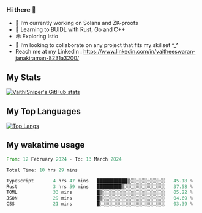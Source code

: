 ### Hi there 👋

- 🔭 I’m currently working on Solana and ZK-proofs
- 📖 Learning to BUIDL with Rust, Go and C++
- 🕸️ Exploring Istio
- 👯 I’m looking to collaborate on any project that fits my skillset ^_^
- Reach me at my LinkedIn : https://www.linkedin.com/in/vaitheeswaran-janakiraman-8231a3200/

## My Stats
[![VaithiSniper's GitHub stats](https://github-readme-stats.vercel.app/api?username=VaithiSniper&hide=stars&theme=radical)](https://github.com/anuraghazra/github-readme-stats)

## My Top Languages

[![Top Langs](https://github-readme-stats.vercel.app/api/top-langs/?username=VaithiSniper&layout=compact)](https://github.com/anuraghazra/github-readme-stats)

## My wakatime usage

<!--START_SECTION:waka-->

```rust
From: 12 February 2024 - To: 13 March 2024

Total Time: 10 hrs 29 mins

TypeScript       4 hrs 47 mins   ███████████▒░░░░░░░░░░░░░   45.18 %
Rust             3 hrs 59 mins   █████████▒░░░░░░░░░░░░░░░   37.58 %
TOML             33 mins         █▒░░░░░░░░░░░░░░░░░░░░░░░   05.22 %
JSON             29 mins         █▒░░░░░░░░░░░░░░░░░░░░░░░   04.69 %
CSS              21 mins         █░░░░░░░░░░░░░░░░░░░░░░░░   03.39 %
```

<!--END_SECTION:waka-->
